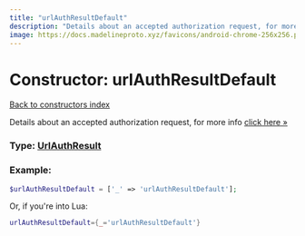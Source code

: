 ```yaml
---
title: "urlAuthResultDefault"
description: "Details about an accepted authorization request, for more info click here »"
image: https://docs.madelineproto.xyz/favicons/android-chrome-256x256.png
---
```

# Constructor: urlAuthResultDefault  
[Back to constructors index](index.md)



Details about an accepted authorization request, for more info [click here »](https://core.telegram.org/api/url-authorization)




### Type: [UrlAuthResult](../types/UrlAuthResult.md)


### Example:

```php
$urlAuthResultDefault = ['_' => 'urlAuthResultDefault'];
```  


Or, if you're into Lua:

```lua
urlAuthResultDefault={_='urlAuthResultDefault'}

```


